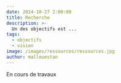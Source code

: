 ```yaml
---
date: 2024-10-27 2:00:00
title: Recherche
description: >-
  Un des objectifs est ...
tags:
  - objectifs
  - vision
image: /images/ressources/ressources.jpg
author: mallouestan
---
```


En cours de travaux
